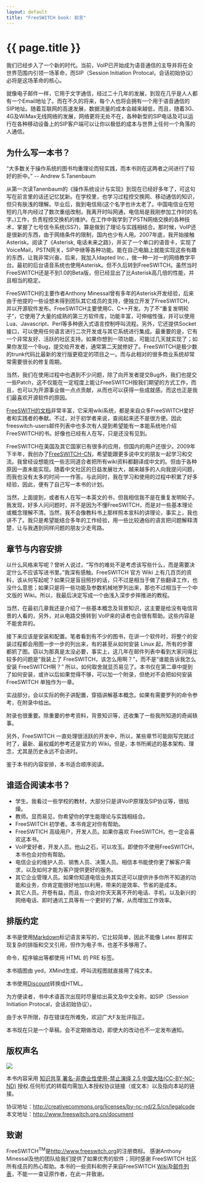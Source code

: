 ```yaml
---
layout: default
title: "FreeSWITCH book: 前言"
---
```


# {{ page.title }}


我们已经步入了一个新的时代。当前，VoIP已开始成为语音通信的主导并将在全世界范围内引领一场革命，而SIP（Session Initiation Protocal，会话初始协议）必将是这场革命的核心。

就像电子邮件一样，它用于文字通信，经过二十几年的发展，到现在几乎是人人都有一个Email地址了。而在不久的将来，每个人也将会拥有一个用于语音通信的SIP地址。随着互联网的高速发展，数据流量的成本会越来越低，而且，随着3G、4G及WiMax无线网络的发展，网络更将无处不在，各种新型的SIP电话及可以运行在各种移动设备上的SIP客户端可以让你以极低的成本与世界上任何一个角落的人通信。

为什么写一本书？
----

“大多数关于操作系统的图书均重理论而轻实践，而本书则在这两者之间进行了较好的折中。”  -- Andrew S.Tanenbaum

从第一次读Tanenbaum的《操作系统设计与实现》到现在已经好多年了，可这句写在前言里的话还记忆犹新。在学校里，也学习过程控交换网、移动通信的知识，但只有肤浅的理解。毕业后，我到电信局(这个名字也许太老了。中国电信业在短短的几年内经过了数次重组改制，我离开时叫网通，电信局是我刚参加工作时的名字。)工作，负责程控交换机的维护。在工作中我学到了PSTN网络交换的各种技术，掌握了七号信令系统(SS7)，算是做到了理论与实践相结合。那时候，VoIP还是很新的东西，由于网络条件的限制，国内也少有人用。2007年底，我开始接触Asterisk。阅读了《Asterisk, 电话未来之路》，并买了一个单口的语音卡，实现了VoiceMail，PSTN网关，SIP中继等各种功能。能在自己电脑上就能实现这些有趣的东西，让我非常兴奋。后来，我加入Idapted Inc.，做一种一对一的网络教学平台。最初的后台语音系统也使用Asterisk。但不久后转到FreeSWITCH。虽然当时FreeSWITCH还是不到1.0的Beta版，但已经显出了比Asterisk高几倍的性能，并且相当的稳定。

FreeSWITCH的主要作者Anthony Minessal曾有多年的Asterisk开发经验，后来由于他提的一些设想未得到团队其它成员的支持，便独立开发了FreeSWITCH，并以开源软件发布。FreeSWITCH主要使用C、C++开发。为了不“重复发明轮子”，它使用了大量的成熟的第三方软件库，功能丰富，可伸缩性强，并可以使用Lua、Javascript、Perl等多种嵌入式语言控制呼叫流程。另外，它还提供Socket接口，可以使用任何语言进行二次开发或与其它系统进行集成。最重要的是，它有一个非常友好、活跃的社区支持。如果你想到一项功能，可能过几天就实现了；如果你发现一个Bug，提交给开发者，通常第二天就修好了。FreeSWITCH是极少数的trunk代码比最新的发行版更稳定的项目之一。而与此相对的很多商业系统却常常需要很长的修复周期。

当然，我们在使用过程中也遇到不少问题，除了向开发者提交Bug外，我们也提交一些Patch，这不仅能在一定程度上能让FreeSWITCH按我们期望的方式工作，而且，也可以为开源事业做一点点贡献，从而也可以获得一些成就感。而这也正是我们最喜欢开源软件的原因。

[FreeSWITH的文档](http://wiki.freeswitch.org/)非常丰富，它采用wiki系统，都是来自众多FreeSWITCH爱好者和实践者的奉献。不过，对于初学者来说，查阅起来还不是很方便。因此freeswitch-users邮件列表中也多次有人提到希望能有一本能系统地介绍FreeSWITCH的书。好像也已经有人在写，只是还没有见到。

FreeSWITCH在美国及其它国家已有很多的应用，但国内的用户还很少。2009年下半年，我创办了[FreeSWITCH-CN][]，希望能跟更多说中文的朋友一起学习和交流。我曾经设想能找一些志同道合者把所有wiki资料都翻译成中文的。但由于各种原因一直未能实现。随着中文社区的日益发展壮大，越来越多的人向我提问问题，而我也没有太多的时间一一作答。与此同时，我在学习和使用的过程中积累了好多经验，因此，便有了自己写一本书的计划。

当然，上面提到，或者有人在写一本英文的书，但我相信我不是在重复发明轮子。我发现，好多人问问题时，并不是因为不懂FreeSWITCH，而是对一些基本理论或概念理解不清。当然，我不会像教科书上那样照本宣科的讲理论，事实上，我也讲不了。我只是希望能结合多年的工作经验，用一些比较通俗的语言把问题解释清楚，让与我遇到同样问题的朋友少走弯路。

[FreeSWITCH-CN]: http://www.freeswitch.org.cn

章节与内容安排
----

以什么风格来写呢？曾听人说过，“写作的难处不是考虑该写些什么，而是需要决定什么不应该写进书里。”我深有感触。FreeSWITCH 官方 Wiki 上有几百页的资料，该从何写起呢？如果只是盲目照抄的话，只不过是相当于做了些翻译工作，也没什么意思；如果只是将一些功能及参数机械地罗列出来，那也不过相当于一个中文版的 Wiki。所以，我最后决定写成一个由浅入深步步摔推进的教程。

当然，在最初几章我还是介绍了一些基本概念及背景知识，这主要是给没有电信背景的人看的，另外，对从电路交换转到 VoIP来的读者也会很有帮助。这些内容是不能舍弃的。

接下来应该是安装和配置。笔者看到有不少的图书，在讲一个软件时，将整个的安装过程都会用图一步一步的列出来，有的甚至从如何安装 Linux 起，所有的步骤都抓了图。窃以为那真是太没必要，事实上，这几年在邮件列表中看到大家问得比较多的问题是“我装上了 FreeSWITCH，该怎么用啊？”，而不是“谁能告诉我怎么安装 FreeSWITCH啊？” 所以，如何取舍就显页易见了。本书仅在第二章中提到了如何安装，或许以后如果觉得不够，可以加一个附录，但绝对不会把如何安装 FreeSWITCH 单独作为一章。

实战部分，会以实际的例子讲配置，穿插讲解基本概念。如果有需要罗列的命令参考，在附录中给出。

附录也很重要。除重要的参考资料，背景知识等，还收集了一些我所知道的奇闻轶事。 

另外，FreeSWITCH 一直处理很活跃的开发中，所以，某些章节可能刚写完就过时了，最新、最权威的参考还是官方的 Wiki。但是，本书所阐述的基本架构、理念，尤其是历史永远不会进时。                                                

鉴于本书的内容安排，本书适合顺序阅读。

谁适合阅读本书？
---- 

- 学生。我看过一些学校的教材，大部分只是讲VoIP原理及SIP协议等，很枯燥。
- 教师。显而易见，你希望你的学生能理论与实践相结合。
- FreeSWITCH 初学者。本书肯定对你有帮助。
- FreeSWTICH 高级用户，开发人员。如果你喜欢 FreeSWITCH，也一定会喜欢这本书。
- VoIP爱好者，开发人员。他山之石，可以攻玉。即使你不使用FreeSWITCH，本书也会对你有帮助。
- 电信企业的维护人员、销售人员、决策人员。相信本书能使你更了解客户需求，以及如何才能为客户提供更好的服务。
- 其它企业管理人员。如果你知道电信业务其实还可以提供许多你所不知道的功能和业务，你肯定能很好地加以利用，带来的是效率、节省的是成本。
- 其它人员。开卷有益，而且，你会对你天天离不开的电话、手机，以及新兴的网络电话、即时通讯工具等有一个更好的了解，从而增加工作效率。

排版约定
----

本书是使用[Markdown][]标记语言来写的，它比较简单，因此不能像 Latex 那样实现复杂的排版和交叉引用，但作为电子书，也差不多够用了。

命令，程序输出等都使用 HTML 的 PRE 标签。
                         
本书插图由 yed，XMind生成，呼叫流程图就直接用了纯文本。

本书使用[Discount][]转换成HTML。

[Markdown]: http://daringfireball.net/projects/markdown/
[Discount]: http://www.pell.portland.or.us/~orc/Code/markdown/
[PanDoc]: http://johnmacfarlane.net/pandoc

为方便读者，书中术语首次出现时尽量给出英文及中文全称，如SIP（Session Initiation Protocal，会话初始协议）。

由于水平所限，存在错误在所难免，欢迎广大F友批评指正。

本书现在只是一个草稿，会不定期做改动，即使大的改动也不一定发布通知。

版权声名
----

[<img src="http://i.creativecommons.org/l/by-nc-nd/2.5/cn/88x31.png"/>](http://creativecommons.org/licenses/by-nc-nd/2.5/cn/)

本书内容采用 [知识共享 署名-非商业性使用-禁止演绎 2.5 中国大陆(CC-BY-NC-ND)][Licence] 授权.任何形式的转载均需加入本授权协议链接（或文本）以及指向本站的链接。

协议地址：http://creativecommons.org/licenses/by-nc-nd/2.5/cn/legalcode<br>
本文地址：http://www.freeswitch.org.cn/document           
                                                          
[Licence]: http://creativecommons.org/licenses/by-nc-nd/2.5/cn/legalcode


致谢
----
FreeSWITCH<sup>TM</sup>是<http://www.freeswitch.org>的注册商标。 感谢Anthony Minessal及他的团队给我们提供了如果优秀的软件；同时感谢 FreeSWITCH 社区所有成员的热心帮助。本书的一些资料和例子来自FreeSWITCH [Wiki][]及[邮件列表][List]，不能一一查证原作者，在此一并致谢。

[Wiki]: http://wiki.freeswitch.org
[List]: http://lists.freeswitch.org

[杜金房]: http://www.dujinfang.com/
